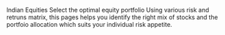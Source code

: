 Indian Equities
Select the optimal equity portfolio
Using various risk and retruns matrix, this pages helps you identify the right mix of stocks and the portfoio allocation which suits your individual risk appetite.
